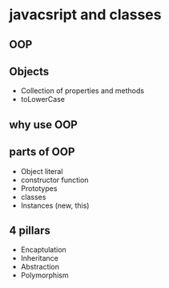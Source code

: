 # javacsript and classes

## OOP

## Objects
- Collection of properties and methods
- toLowerCase

## why use OOP

## parts of OOP
- Object literal
 - constructor function
 - Prototypes
 - classes
 - Instances (new, this)

 ## 4 pillars
 - Encaptulation
 - Inheritance
 - Abstraction
 - Polymorphism